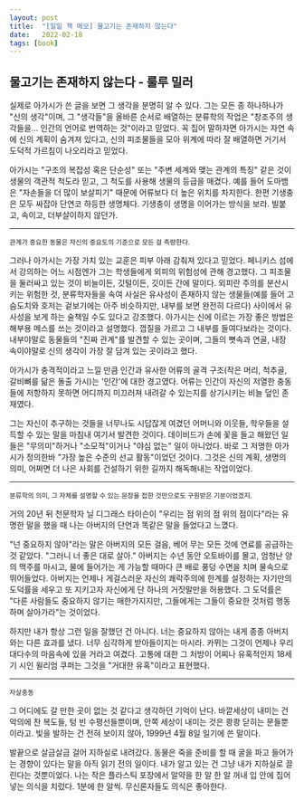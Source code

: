 ```yaml
---
layout: post
title:  "[일일 책 메모] 물고기는 존재하지 않는다"
date:   2022-02-18
tags: [book]
---
```

## 물고기는 존재하지 않는다 - 룰루 밀러
실제로 아가시가 쓴 글을 보면 그 생각을 분명히 알 수 있다. 그는 모든 종 하나하나가 "신의 생각"이며, 그 "생각들"을 올바른 순서로 배열하는 분류학의 작업은 "창조주의 생각들을… 인간의 언어로 번역하는 것"이라고 믿었다. 꼭 집어 말하자면 아가시는 자연 속에 신의 계획이 숨겨져 있다고, 신의 피조물들을 모아 위계에 따라 잘 배열하면 거기서 도덕적 가르침이 나오리라고 믿었다.

아가시는 "구조의 복잡성 혹은 단순성" 또는 "주변 세계와 맺는 관계의 특징" 같은 것이 생물의 객관적 척도라 믿고, 그 척도를 사용해 생물의 등급을 매겼다. 예를 들어 도마뱀은 "자손들을 더 많이 보살피기" 때문에 어류보다 더 높은 위치를 차지한다. 한편 기생충은 모두 싸잡아 단연코 하등한 생명체다. 기생충이 생명을 이어가는 방식을 보라. 빌붙고, 속이고, 더부살이하지 않던가.
<hr/>
<small>관계가 중요한 동물은 자신의 중요도의 기준으로 모든 걸 측량한다.</small>

그러나 아가시는 가장 가치 있는 교훈은 피부 아래 감춰져 있다고 믿었다. 페니키스 섬에서 강의하는 어느 시점엔가 그는 학생들에게 외피의 위험성에 관해 경고했다. 그 피조물을 둘러싸고 있는 것이 비늘이든, 깃털이든, 깃이든 간에 말이다. 외피란 주의를 분산시키는 위험한 것, 분류학자들을 속여 사실은 유사성이 존재하지 않는 생물들(예를 들어 고슴도치와 호저는 겉보기에는 아주 비슷하지만, 내부를 보면 완전히 다르다) 사이에서 유사성을 보게 하는 술책일 수도 있다고 강조했다. 아가시는 신에 이르는 가장 좋은 방법은 해부용 메스를 쓰는 것이라고 설명했다. 껍질을 가르고 그 내부를 들여다보라는 것이다. 내부야말로 동물들의 "진짜 관계"를 발견할 수 있는 곳이며, 그들의 뼛속과 연골, 내장 속이야말로 신의 생각이 가장 잘 담겨 있는 곳이라고 했다.

아가시가 충격적이라고 느낄 만큼 인간과 유사한 어류의 골격 구조(작은 머리, 척추골, 갈비뼈를 닮은 돌출 가시)는 '인간'에 대한 경고였다. 어류는 인간이 자신의 저열한 충동들에 저항하지 못하면 어디까지 미끄러져 내려갈 수 있는지를 상기시키는 비늘 덮인 존재였다.

그는 자신이 추구하는 것들을 너무나도 시답잖게 여겼던 어머니와 이웃들, 학우들을 설득할 수 있는 말을 마침내 여기서 발견한 것이다. 데이비드가 손에 꽃을 들고 해왔던 일들은 "무의미"하거나 "소모적"이거나 "야심 없는" 일이 아니었다. 바로 그 저명한 아가시가 정의한바 "가장 높은 수준의 선교 활동"이었던 것이다. 그것은 신의 계획, 생명의 의미, 어쩌면 더 나은 사회를 건설하기 위한 길까지 해독해내는 작업이었다.
<hr/>
<small>분류학의 의미, 그 자체를 설명할 수 있는 문장을 접한 것만으로도 구원받은 기분이었겠지.</small>

거의 20년 뒤 천문학자 닐 디그래스 타이슨이 "우리는 점 위의 점 위의 점이다"라는 유명한 말을 했을 때 나는 아버지의 단언과 똑같은 말을 들었다고 느꼈다.

"넌 중요하지 않아"라는 말은 아버지의 모든 걸음, 베어 무는 모든 것에 연료를 공급하는 것 같았다. "그러니 너 좋은 대로 살아." 아버지는 수년 동안 오토바이를 몰고, 엄청난 양의 맥주를 마시고, 물에 들어가는 게 가능할 때마다 큰 배로 풍덩 수면을 치며 물속으로 뛰어들었다. 아버지는 언제나 게걸스러운 자신의 쾌락주의에 한계를 설정하는 자기만의 도덕률을 세우고 또 지키고자 자신에게 단 하나의 거짓말만을 허용했다. 그 도덕률은 "다른 사람들도 중요하지 않기는 매한가지지만, 그들에게는 그들이 중요한 것처럼 행동하며 살아가라"는 것이었다.

하지만 내가 항상 그런 일을 잘했던 건 아니다. 너는 중요하지 않아는 내게 종종 아버지와는 다른 효과를 냈다. 너무 심각하게 받아들이지는 마시라. 카뮈는 그것이 언제나 우리 대다수의 마음속에 있을 거라고 여겼다. 고통에 대한 그 처방이 어찌나 유혹적인지 18세기 시인 윌리엄 쿠퍼는 그것을 "거대한 유혹"이라고 표현했다.
<hr/>
<small>자살충동</small>

그 어디에도 갈 만한 곳이 없는 것 같다고 생각하던 기억이 난다. 바깥세상이 내미는 건 악의에 찬 복도들, 텅 빈 수평선들뿐이며, 안쪽 세상이 내미는 것은 쾅쾅 닫히는 문들뿐이라고. 빛을 발하는 건 전혀 보이지 않아, 1999년 4월 8일 일기에 쓴 말이다.

발끝으로 살금살금 걸어 지하실로 내려갔다. 동물은 죽을 준비를 할 때 굴을 파고 들어가는 경향이 있다는 말을 아직 읽기 전의 일이다. 내가 알고 있는 건 그냥 내가 지하실로 끌린다는 것뿐이었다. 나는 작은 플라스틱 포장에서 알약을 한 알 한 알 꺼내 입 안에 집어넣는 의식을 치렀다. 1분에 한 알씩. 무신론자들도 의식은 좋아한다.
